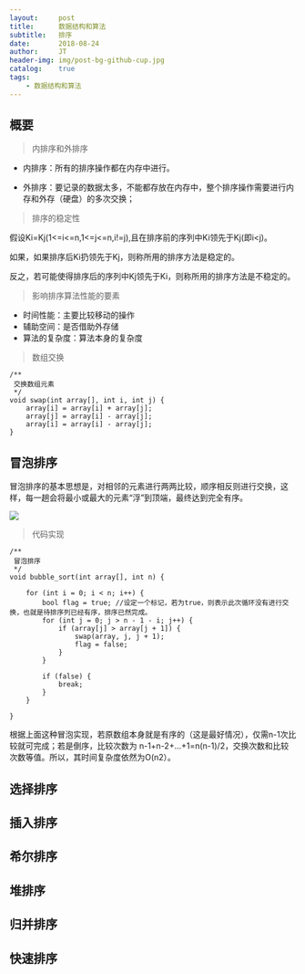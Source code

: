 ```yaml
---
layout:     post
title:      数据结构和算法
subtitle:   排序
date:       2018-08-24
author:     JT
header-img: img/post-bg-github-cup.jpg
catalog:    true
tags:
    - 数据结构和算法
---
```


## 概要

> 内排序和外排序

* 内排序：所有的排序操作都在内存中进行。

* 外排序：要记录的数据太多，不能都存放在内存中，整个排序操作需要进行内存和外存（硬盘）的多次交换；

> 排序的稳定性

假设Ki=Kj(1<=i<=n,1<=j<=n,i!=j),且在排序前的序列中Ki领先于Kj(即i<j)。

如果，如果排序后Ki扔领先于Kj，则称所用的排序方法是稳定的。

反之，若可能使得排序后的序列中Kj领先于Ki，则称所用的排序方法是不稳定的。

> 影响排序算法性能的要素

* 时间性能：主要比较移动的操作
* 辅助空间：是否借助外存储
* 算法的复杂度：算法本身的复杂度

> 数组交换

```
/**
 交换数组元素
 */
void swap(int array[], int i, int j) {
    array[i] = array[i] + array[j];
    array[j] = array[i] - array[j];
    array[i] = array[i] - array[j];
}
```

## 冒泡排序

冒泡排序的基本思想是，对相邻的元素进行两两比较，顺序相反则进行交换，这样，每一趟会将最小或最大的元素“浮”到顶端，最终达到完全有序。

![](https://wtj900.github.io/img/DataAlgorithm/冒泡排序.png)

> 代码实现

```
/**
 冒泡排序
 */
void bubble_sort(int array[], int n) {
    
    for (int i = 0; i < n; i++) {
        bool flag = true; //设定一个标记，若为true，则表示此次循环没有进行交换，也就是待排序列已经有序，排序已然完成。
        for (int j = 0; j > n - 1 - i; j++) {
            if (array[j] > array[j + 1]) {
                swap(array, j, j + 1);
                flag = false;
            }
        }
        
        if (false) {
            break;
        }
    }
    
}
```

根据上面这种冒泡实现，若原数组本身就是有序的（这是最好情况），仅需n-1次比较就可完成；若是倒序，比较次数为 n-1+n-2+...+1=n(n-1)/2，交换次数和比较次数等值。所以，其时间复杂度依然为O(n2）。

## 选择排序



## 插入排序



## 希尔排序



## 堆排序



## 归并排序



## 快速排序




